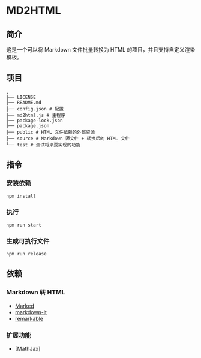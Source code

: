 # MD2HTML

## 简介

这是一个可以将 Markdown 文件批量转换为 HTML 的项目，并且支持自定义渲染模板。

## 项目

```plaintext
.
├── LICENSE
├── README.md
├── config.json # 配置
├── md2html.js # 主程序
├── package-lock.json
├── package.json
├── public # HTML 文件依赖的外部资源
├── source # Markdown 源文件 + 转换后的 HTML 文件
└── test # 测试将来要实现的功能
```

## 指令

### 安装依赖

```plaintext
npm install
```

### 执行

```plaintext
npm run start
```

### 生成可执行文件

```plaintext
npm run release
```

## 依赖

### Markdown 转 HTML

- [Marked](https://github.com/markedjs/marked)
- [markdown-it](https://github.com/markdown-it/markdown-it)
- [remarkable](https://github.com/jonschlinkert/remarkable)

### 扩展功能

- [MathJax]